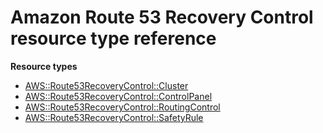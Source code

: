 # Amazon Route 53 Recovery Control resource type reference<a name="AWS_Route53RecoveryControl"></a>

**Resource types**

- [AWS::Route53RecoveryControl::Cluster](aws-resource-route53recoverycontrol-cluster.md)
- [AWS::Route53RecoveryControl::ControlPanel](aws-resource-route53recoverycontrol-controlpanel.md)
- [AWS::Route53RecoveryControl::RoutingControl](aws-resource-route53recoverycontrol-routingcontrol.md)
- [AWS::Route53RecoveryControl::SafetyRule](aws-resource-route53recoverycontrol-safetyrule.md)
